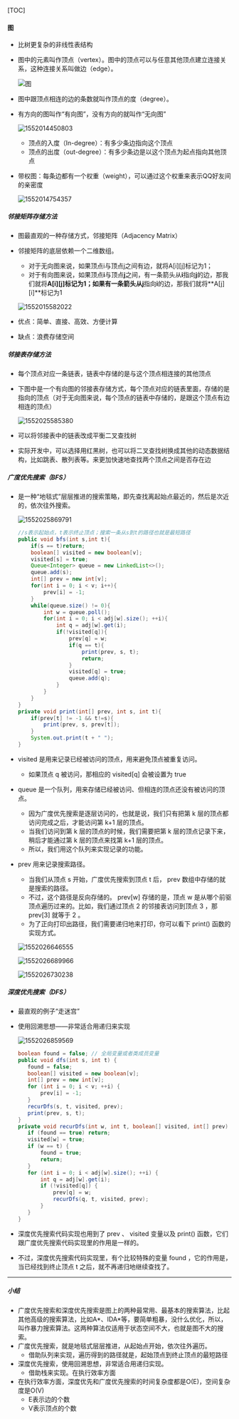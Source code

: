 [TOC]

#### 图

* 比树更复杂的非线性表结构

* 图中的元素叫作顶点（vertex）。图中的顶点可以与任意其他顶点建立连接关系，这种连接关系叫做边（edge）。

  ![图](C:\Users\Maktub\Documents\Notes\0-picture\数据结构与算法/图.png)

* 图中跟顶点相连的边的条数就叫作顶点的度（degree）。

* 有方向的图叫作“有向图”，没有方向的就叫作“无向图”

  ![1552014450803](C:\Users\Maktub\Documents\Notes\0-picture\数据结构与算法/有向图.png)

  * 顶点的入度（In-degree）：有多少条边指向这个顶点
  * 顶点的出度（out-degree）：有多少条边是以这个顶点为起点指向其他顶点

* 带权图：每条边都有一个权重（weight），可以通过这个权重来表示QQ好友间的亲密度

  ![1552014754357](C:\Users\Maktub\Documents\Notes\0-picture\数据结构与算法/带权图.png)

##### 邻接矩阵存储方法

* 图最直观的一种存储方式，邻接矩阵（Adjacency Matrix）

* 邻接矩阵的底层依赖一个二维数组。

  * 对于无向图来说，如果顶点i与顶点j之间有边，就将A\[i][j]标记为1；
  * 对于有向图来说，如果顶点**i**与顶点**j**之间，有一条箭头从**i**指向**j**的边，那我们就将**A\[i][j]**标记为1；如果有一条箭头从**j**指向**i**的边，那我们就将**A\[j][i]**标记为1

  ![1552015582022](C:\Users\Maktub\Documents\Notes\0-picture\数据结构与算法/邻接矩阵存储方法.png)

* 优点：简单、直接、高效、方便计算

* 缺点：浪费存储空间

##### 邻接表存储方法

* 每个顶点对应一条链表，链表中存储的是与这个顶点相连接的其他顶点

* 下图中是一个有向图的邻接表存储方式，每个顶点对应的链表里面，存储的是指向的顶点（对于无向图来说，每个顶点的链表中存储的，是跟这个顶点有边相连的顶点）

  ![1552025585380](C:\Users\Maktub\Documents\Notes\0-picture\数据结构与算法/邻接表存储方法.png)

* 可以将邻接表中的链表改成平衡二叉查找树

* 实际开发中，可以选择用红黑树，也可以将二叉查找树换成其他的动态数据结构，比如跳表、散列表等。来更加快速地查找两个顶点之间是否存在边

##### 广度优先搜索（BFS）

* 是一种“地毯式”层层推进的搜索策略，即先查找离起始点最近的，然后是次近的，依次往外搜索。

  ![1552025869791](C:\Users\Maktub\Documents\Notes\0-picture\数据结构与算法/广度优先搜索.png)

  ```java
  //s表示起始点，t表示终止顶点；搜索一条从s到t的路径也就是最短路径
  public void bfs(int s,int t){
      if(s == t)return;
      boolean[] visited = new boolean[v];
      visited[s] = true;
      Queue<Integer> queue = new LinkedList<>();
      queue.add(s);
      int[] prev = new int[v];
      for(int i = 0; i < v; i++){
          prev[i] = -1;
      }
      while(queue.size() != 0){
          int w = queue.poll();
          for(int i = 0; i < adj[w].size(); ++i){
              int q = adj[w].get(i);
              if(!visited[q]){
                  prev[q] = w;
                  if(q == t){
                      print(prev, s, t);
                      return;
                  }
                  visited[q] = true;
                  queue.add(q);
              }
          }
      }
  }
  private void print(int[] prev, int s, int t){
      if(prev[t] != -1 && t!=s){
          print(prev, s, prev[t]);
      }
      System.out.print(t + " ");
  }
  ```

* visited 是用来记录已经被访问的顶点，用来避免顶点被重复访问。

  * 如果顶点 q 被访问，那相应的 visited[q] 会被设置为 true 

* queue 是一个队列，用来存储已经被访问、但相连的顶点还没有被访问的顶点。

  * 因为广度优先搜索是逐层访问的，也就是说，我们只有把第 k 层的顶点都访问完成之后，才能访问第 k+1 层的顶点。
  * 当我们访问到第 k 层的顶点的时候，我们需要把第 k 层的顶点记录下来，稍后才能通过第 k 层的顶点来找第 k+1 层的顶点。
  * 所以，我们用这个队列来实现记录的功能。

* prev 用来记录搜索路径。

  * 当我们从顶点 s 开始，广度优先搜索到顶点 t 后， prev 数组中存储的就是搜索的路径。
  * 不过，这个路径是反向存储的。 prev[w] 存储的是，顶点 w 是从哪个前驱顶点遍历过来的。比如，我们通过顶点 2 的邻接表访问到顶点 3 ，那 prev[3] 就等于 2 。
  * 为了正向打印出路径，我们需要递归地来打印，你可以看下 print() 函数的实现方式。

  ![1552026646555](C:\Users\Maktub\Documents\Notes\0-picture\数据结构与算法/广度优先搜索_1.png)

  ![1552026689966](C:\Users\Maktub\Documents\Notes\0-picture\数据结构与算法/广度优先搜索_2.png)

  ![1552026730238](C:\Users\Maktub\Documents\Notes\0-picture\数据结构与算法/广度优先搜索_3.png)

##### 深度优先搜索（DFS）

* 最直观的例子“走迷宫”

* 使用回溯思想——非常适合用递归来实现

  ![1552026859569](C:\Users\Maktub\Documents\Notes\0-picture\数据结构与算法/深度优先搜索.png)

   ```java
  boolean found = false; // 全局变量或者类成员变量
  public void dfs(int s, int t) {
      found = false;
      boolean[] visited = new boolean[v];
      int[] prev = new int[v];
      for (int i = 0; i < v; ++i) {
          prev[i] = -1;
      }
      recurDfs(s, t, visited, prev);
      print(prev, s, t);
  }
  private void recurDfs(int w, int t, boolean[] visited, int[] prev) {
      if (found == true) return;
      visited[w] = true;
      if (w == t) {
          found = true;
          return;
      }
      for (int i = 0; i < adj[w].size(); ++i) {
          int q = adj[w].get(i);
          if (!visited[q]) {
              prev[q] = w;
              recurDfs(q, t, visited, prev);
          }
      }
  }
   ```

* 深度优先搜索代码实现也用到了 prev 、 visited 变量以及 print() 函数，它们跟广度优先搜索代码实现里的作用是一样的。

* 不过，深度优先搜索代码实现里，有个比较特殊的变量 found ，它的作用是，当已经找到终止顶点 t 之后，就不再递归地继续查找了。

---

##### 小结

* 广度优先搜索和深度优先搜索是图上的两种最常用、最基本的搜索算法，比起其他高级的搜索算法，比如A\*、IDA\*等，要简单粗暴，没什么优化，所以，叫作暴力搜索算法。这两种算法仅适用于状态空间不大，也就是图不大的搜索。
* 广度优先搜索，就是地毯式层层推进，从起始点开始，依次往外遍历。
  * 借助队列来实现，遍历得到的路径就是，起始顶点到终止顶点的最短路径
* 深度优先搜索，使用回溯思想，非常适合用递归实现。
  * 借助栈来实现。在执行效率方面
* 在执行效率方面，深度优先和广度优先搜索的时间复杂度都是O(E)，空间复杂度是O(V)
  * E表示边的个数
  * V表示顶点的个数